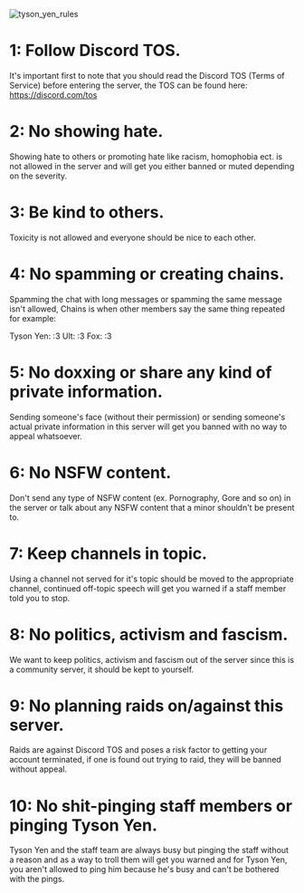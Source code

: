 ![tyson_yen_rules](https://github.com/FoxTheRigger/tyson-cord-rules/assets/103516887/b33075e4-8337-4967-a655-b72b1bc14502)

# 1: Follow Discord TOS.
It's important first to note that you should read the Discord TOS (Terms of Service) before entering the server, the TOS can be found here:
https://discord.com/tos

# 2: No showing hate.
Showing hate to others or promoting hate like racism, homophobia ect. is not allowed in the server and will get you either banned or muted depending on the severity.

# 3: Be kind to others.
Toxicity is not allowed and everyone should be nice to each other.

# 4: No spamming or creating chains.
Spamming the chat with long messages or spamming the same message isn't allowed,
Chains is when other members say the same thing repeated for example:

Tyson Yen: :3
Ult: :3
Fox: :3

# 5: No doxxing or share any kind of private information.
Sending someone's face (without their permission) or sending someone's actual private information in this server will get you banned with no way to appeal whatsoever.

# 6: No NSFW content.
Don't send any type of NSFW content (ex. Pornography, Gore and so on) in the server or talk about any NSFW content that a minor shouldn't be present to.

# 7: Keep channels in topic.
Using a channel not served for it's topic should be moved to the appropriate channel, continued off-topic speech will get you warned if a staff member told you to stop.

# 8: No politics, activism and fascism.
We want to keep politics, activism and fascism out of the server since this is a
community server, it should be kept to yourself.

# 9: No planning raids on/against this server.
Raids are against Discord TOS and poses a risk factor to getting your account terminated, if one is found out trying to raid, they will be banned without appeal.

# 10: No shit-pinging staff members or pinging Tyson Yen.
Tyson Yen and the staff team are always busy but pinging the staff without a reason and as a way to troll them will get you warned and for Tyson Yen, you aren't allowed to ping him because he's busy and can't be bothered with the pings.
